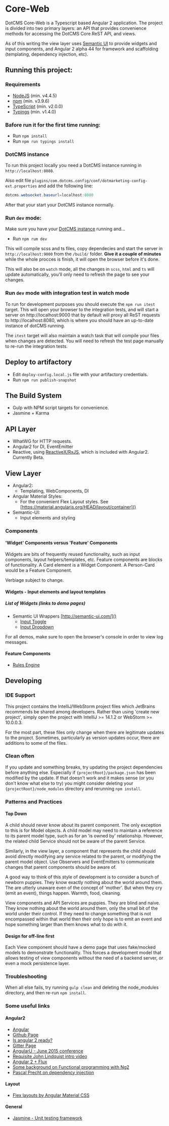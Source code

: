 # Core-Web
DotCMS Core-Web is a Typescript based Angular 2 application. The project is divided into two primary layers: an API 
that provides convenience methods for accessing the DotCMS Core ReST API, and views. 

As of this writing the view layer uses [Semantic UI](http://semantic-ui.com/) to provide widgets and input components,
and Angular 2 alpha 44 for framework and scaffolding (templating, dependency injection, etc).   

## Running this project:

### Requirements
  * [NodeJS](https://nodejs.org/en/download/) (min. v4.4.5)
  * [npm](https://nodejs.org/en/download/) (min. v3.9.6)
  * [TypeScript](https://www.typescriptlang.org/#download-links) (min. v2.0.0)
  * [Typings](https://www.npmjs.com/package/typings) (min. v1.4.0)

### Bafore run it for the first time running:
  * Run ```npm install```
  * Run ```npm run typings install```

### DotCMS instance
To run this project locally you need a DotCMS instance running in ```http://localhost:8080```.

Also edit file ```plugins/com.dotcms.config/conf/dotmarketing-config-ext.properties``` and add the following line: 

```java
dotcms.websocket.baseurl=localhost:8080
```

After that your start your DotCMS instance normally.

### Run `dev` mode:
Make sure you have your [DotCMS instance](#dotcms-instance) running and...
  * Run ```npm rum dev```

This will compile scss and ts files, copy dependecies and start the server in ```http://localhost:9000``` from the ```/build/``` folder. **Give it a couple of minutes** while the whole procces is finish, it will open the browser before it's done. 

This will also be on ```watch``` mode, all the changes in ```scss```, ```html``` and ```ts``` will update automatically, you'll only need to refresh the page to see your changes.

### Run `dev` mode with integration test in watch mode

To run for development purposes you should execute the `npm run itest` target. This will open your browser to the integration tests, and will start a server on http://localhost:9000 that by default will proxy all ReST requests to http://localhost:8080, which is where you should have an up-to-date instance of dotCMS running.

The `itest` target will also maintain a watch task that will compile your files when changes are detected. You will need
to refresh the test page manually to re-run the integration tests.

## Deploy to artifactory

  * Edit ```deploy-config.local.js``` file with your artifactory credentials.
  * Run ```npm run publish-snapshot```

## The Build System

  * Gulp with NPM script targets for convenience.
  * Jasmine + Karma
    
## API Layer

  * WhatWG for HTTP requests. 
  * Angular2 for DI, EventEmitter
  * Reactive, using [ReactiveX/RxJS](https://github.com/ReactiveX/RxJS), which is included with Angular2. Currently Beta. 

## View Layer
  
  * Angular2: 
    * Templating, WebComponents, DI
  * Angular Material Styles: 
    * For the convenient Flex Layout styles. See [https://material.angularjs.org/HEAD/layout/container]()
  * Semantic-UI:
    * Input elements and styling

### Components
 
#### 'Widget' Components versus 'Feature' Components 

Widgets are bits of frequently reused functionality, such as input components, layout helpers/templates, etc. Feature
components are blocks of functionality. A Card element is a Widget Component. A Person-Card would be a Feature Component.
 
Verbiage subject to change. 

#### Widgets - Input elements and layout templates

##### List of Widgets (links to demo pages)
  * Semantic UI Wrappers [http://semantic-ui.com/]() 
    * [Input Toggle](http://localhost:9000/build/view/components/input/toggle.html)
    * [Input Dropdown](http://localhost:9000/build/view/components/semantic/modules/dropdown.html)
  
  For all demos, make sure to open the browser's console in order to view log messages.

#### Feature Components
  * [Rules Engine](http://localhost:9000/index-dev.html)

## Developing
 
### IDE Support
 
This project contains the IntelliJ/WebStorm project files which JetBrains recommends be shared among developers. 
Rather than using 'create new project', simply open the project with IntelliJ >= 14.1.2 or WebStorm >= 10.0.0.3.

For the most part, these files only change when there are legitimate updates to the project. Sometimes, particularly 
as version updates occur, there are additions to some of the files. 

### Clean often

If you update and something breaks, try updating the project dependencies before anything else. Especially if 
`{projectRoot}/package.json` has been modified by the update. If that doesn't work and it makes sense (or you don't 
know what else to try) you might consider deleting your `{projectRoot}/node_modules` directory and rerunning `npm install`.

### Patterns and Practices

#### Top Down

A child should never know about its parent component. The only exception to this is for Model objects. A child model may 
need to maintain a reference to its parent model type, such as for an 'is owned by' relationship. However, the related 
child Service should not be aware of the parent Service. 
 
Similarly, in the view layer, a component that represents the child should avoid directly modifying any service 
related to the parent, or modifying the parent model object.  Use Observers and EventEmitters to communicate changes
that parent components should be aware of.

A good way to think of this style of development is to consider a bunch of newborn puppies. They know exactly nothing about 
the world around them. The are utterly unaware even of the concept of 'mother'. But when they cry (emit an event), things happen.
Warmth, food, cleaning.
 
View components and API Services are puppies. They are blind and naive. They know nothing about the world around
them, only the small bit of the world under their control. If they need to change something that is not encompassed 
within that world then their only hope is to emit an event and hope something larger than them knows what to do with it.

#### Design for off-line first
Each View component should have a demo page that uses fake/mocked models to demonstrate functionality. This forces a 
development model that allows testing of view components without the need of a backend server, or even a 
mock persistence layer. 
 
### Troubleshooting
When all else fails, try running `gulp clean` and deleting the node_modules directory, and then re-run `npm install`. 

### Some useful links

#### Angular2
  * [Angular](https://angular.io/)
  * [Github Page](https://github.com/angular/angular)
  * [Is angular 2 ready?](http://splintercode.github.io/is-angular-2-ready/)
  * [Gitter Page](https://gitter.im/angular/angular)
  * [AngularU - June 2015 conference](https://angularu.com/ng/videos)
  * [Requisite John Lindquist intro video](https://egghead.io/lessons/angularjs-angular-2-template-syntax)
  * [Angular 2 + Flux](http://victorsavkin.com/post/99998937651/building-angular-apps-using-flux-architecture)
  * [Some background on Functional programming with Ng2](http://victorsavkin.com/post/108837493941/better-support-for-functional-programming-in)
  * [Pascal Precht on dependency injection](https://www.youtube.com/watch?v=8c-qv9TisVE&list=PL9w_03cWjMXOkPgcoOnLaPJBoa2GJWxvD&index=9)

#### Layout
  * [Flex layouts by Angular Material CSS](https://material.angularjs.org/HEAD/layout)
  
#### General
  * [Jasmine - Unit testing framework](http://jasmine.github.io/2.2/introduction.html)